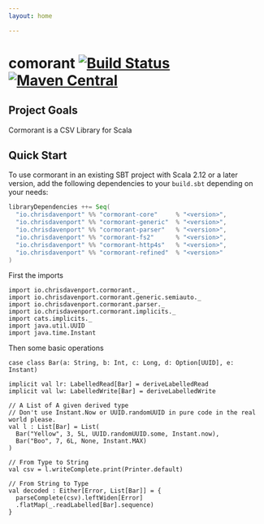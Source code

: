 ```yaml
---
layout: home

---
```

# comorant [![Build Status](https://travis-ci.com/ChristopherDavenport/cormorant.svg?branch=master)](https://travis-ci.com/ChristopherDavenport/cormorant) [![Maven Central](https://maven-badges.herokuapp.com/maven-central/io.chrisdavenport/cormorant-core_2.12/badge.svg)](https://maven-badges.herokuapp.com/maven-central/io.chrisdavenport/cormorant-core_2.12)

## Project Goals

Cormorant is a CSV Library for Scala

## Quick Start

To use cormorant in an existing SBT project with Scala 2.12 or a later version, add the following dependencies to your
`build.sbt` depending on your needs:

```scala
libraryDependencies ++= Seq(
  "io.chrisdavenport" %% "cormorant-core"     % "<version>",
  "io.chrisdavenport" %% "cormorant-generic"  % "<version>",
  "io.chrisdavenport" %% "cormorant-parser"   % "<version>",
  "io.chrisdavenport" %% "cormorant-fs2"      % "<version>",
  "io.chrisdavenport" %% "cormorant-http4s"   % "<version>",
  "io.chrisdavenport" %% "cormorant-refined"  % "<version>"
)
```

First the imports

```tut:silent
import io.chrisdavenport.cormorant._
import io.chrisdavenport.cormorant.generic.semiauto._
import io.chrisdavenport.cormorant.parser._
import io.chrisdavenport.cormorant.implicits._
import cats.implicits._
import java.util.UUID
import java.time.Instant
```

Then some basic operations

```tut:book
case class Bar(a: String, b: Int, c: Long, d: Option[UUID], e: Instant)

implicit val lr: LabelledRead[Bar] = deriveLabelledRead
implicit val lw: LabelledWrite[Bar] = deriveLabelledWrite

// A List of A given derived type
// Don't use Instant.Now or UUID.randomUUID in pure code in the real world please.
val l : List[Bar] = List(
  Bar("Yellow", 3, 5L, UUID.randomUUID.some, Instant.now),
  Bar("Boo", 7, 6L, None, Instant.MAX)
)

// From Type to String
val csv = l.writeComplete.print(Printer.default)

// From String to Type
val decoded : Either[Error, List[Bar]] = {
  parseComplete(csv).leftWiden[Error]
  .flatMap(_.readLabelled[Bar].sequence)
}
```
